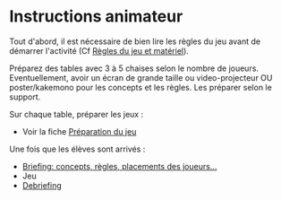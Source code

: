 # Instructions animateur

Tout d'abord, il est nécessaire de bien lire les règles du jeu avant de démarrer l'activité (Cf [Règles du jeu et matériel](./Regles.md)).

Préparez des tables avec 3 à 5 chaises selon le nombre de joueurs.
Eventuellement, avoir un écran de grande taille ou video-projecteur OU poster/kakemono pour les concepts et les règles. Les préparer selon le support.

Sur chaque table, préparer les jeux :

- Voir la fiche [Préparation du jeu](./PreparationJeu.md)

Une fois que les élèves sont arrivés :

- [Briefing: concepts, règles, placements des joueurs...](./Briefing.md)
- Jeu
- [Debriefing](./Debriefing.md)
